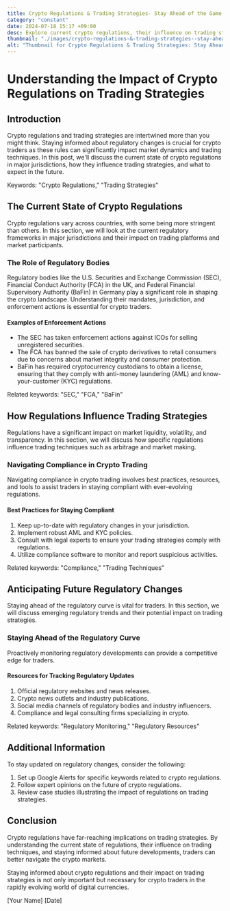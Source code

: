 ```yaml
---
title: Crypto Regulations & Trading Strategies- Stay Ahead of the Game
category: "constant"
date: 2024-07-18 15:17 +09:00
desc: Explore current crypto regulations, their influence on trading strategies, and tips for navigating compliance. Stay informed about future regulatory changes.
thumbnail: "./images/crypto-regulations-&-trading-strategies--stay-ahead-of-the-game.png"
alt: "Thumbnail for Crypto Regulations & Trading Strategies: Stay Ahead of the Game"
---
```


# Understanding the Impact of Crypto Regulations on Trading Strategies

## Introduction

Crypto regulations and trading strategies are intertwined more than you might think. Staying informed about regulatory changes is crucial for crypto traders as these rules can significantly impact market dynamics and trading techniques. In this post, we'll discuss the current state of crypto regulations in major jurisdictions, how they influence trading strategies, and what to expect in the future.

Keywords: "Crypto Regulations," "Trading Strategies"

## The Current State of Crypto Regulations

Crypto regulations vary across countries, with some being more stringent than others. In this section, we will look at the current regulatory frameworks in major jurisdictions and their impact on trading platforms and market participants.

### The Role of Regulatory Bodies

Regulatory bodies like the U.S. Securities and Exchange Commission (SEC), Financial Conduct Authority (FCA) in the UK, and Federal Financial Supervisory Authority (BaFin) in Germany play a significant role in shaping the crypto landscape. Understanding their mandates, jurisdiction, and enforcement actions is essential for crypto traders.

#### Examples of Enforcement Actions

* The SEC has taken enforcement actions against ICOs for selling unregistered securities.
* The FCA has banned the sale of crypto derivatives to retail consumers due to concerns about market integrity and consumer protection.
* BaFin has required cryptocurrency custodians to obtain a license, ensuring that they comply with anti-money laundering (AML) and know-your-customer (KYC) regulations.

Related keywords: "SEC," "FCA," "BaFin"

## How Regulations Influence Trading Strategies

Regulations have a significant impact on market liquidity, volatility, and transparency. In this section, we will discuss how specific regulations influence trading techniques such as arbitrage and market making.

### Navigating Compliance in Crypto Trading

Navigating compliance in crypto trading involves best practices, resources, and tools to assist traders in staying compliant with ever-evolving regulations.

#### Best Practices for Staying Compliant

1. Keep up-to-date with regulatory changes in your jurisdiction.
2. Implement robust AML and KYC policies.
3. Consult with legal experts to ensure your trading strategies comply with regulations.
4. Utilize compliance software to monitor and report suspicious activities.

Related keywords: "Compliance," "Trading Techniques"

## Anticipating Future Regulatory Changes

Staying ahead of the regulatory curve is vital for traders. In this section, we will discuss emerging regulatory trends and their potential impact on trading strategies.

### Staying Ahead of the Regulatory Curve

Proactively monitoring regulatory developments can provide a competitive edge for traders.

#### Resources for Tracking Regulatory Updates

1. Official regulatory websites and news releases.
2. Crypto news outlets and industry publications.
3. Social media channels of regulatory bodies and industry influencers.
4. Compliance and legal consulting firms specializing in crypto.

Related keywords: "Regulatory Monitoring," "Regulatory Resources"

## Additional Information

To stay updated on regulatory changes, consider the following:

1. Set up Google Alerts for specific keywords related to crypto regulations.
2. Follow expert opinions on the future of crypto regulations.
3. Review case studies illustrating the impact of regulations on trading strategies.

## Conclusion

Crypto regulations have far-reaching implications on trading strategies. By understanding the current state of regulations, their influence on trading techniques, and staying informed about future developments, traders can better navigate the crypto markets.

Staying informed about crypto regulations and their impact on trading strategies is not only important but necessary for crypto traders in the rapidly evolving world of digital currencies.

[Your Name]
[Date]